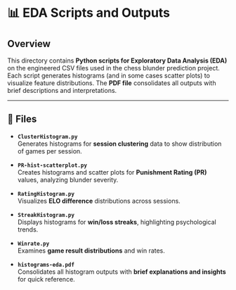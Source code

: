 # 📊 EDA Scripts and Outputs

## Overview
This directory contains **Python scripts for Exploratory Data Analysis (EDA)** on the engineered CSV files used in the chess blunder prediction project. Each script generates histograms (and in some cases scatter plots) to visualize feature distributions. The **PDF file** consolidates all outputs with brief descriptions and interpretations.

---

## 📂 Files
- **`ClusterHistogram.py`**  
  Generates histograms for **session clustering** data to show distribution of games per session.

- **`PR-hist-scatterplot.py`**  
  Creates histograms and scatter plots for **Punishment Rating (PR)** values, analyzing blunder severity.

- **`RatingHistogram.py`**  
  Visualizes **ELO difference** distributions across sessions.

- **`StreakHistogram.py`**  
  Displays histograms for **win/loss streaks**, highlighting psychological trends.

- **`Winrate.py`**  
  Examines **game result distributions** and win rates.

- **`histograms-eda.pdf`**  
  Consolidates all histogram outputs with **brief explanations and insights** for quick reference.
